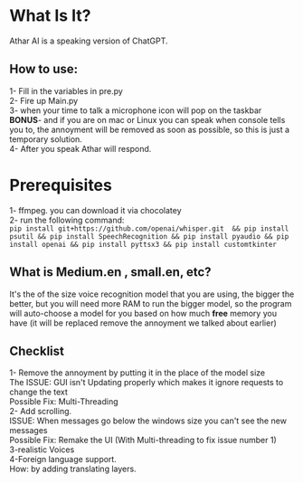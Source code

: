 <h1> What Is It? </h1>
Athar AI is a speaking version of ChatGPT.

<h2> How to use: </h2>
1- Fill in the variables in pre.py <br>
2- Fire up Main.py <br>
3- when your time to talk a microphone icon will pop on the taskbar <br>
<b>BONUS</b>-  and if you are on mac or Linux you can speak when console tells you to, the annoyment will be removed as soon as possible, so this is just a temporary solution. <br>
4- After you speak Athar will respond.

<h1>Prerequisites</h1>
1- ffmpeg. you can download it via chocolatey <br>
2- run the following command: <br>
<code>pip install git+https://github.com/openai/whisper.git  && pip install psutil && pip install SpeechRecognition && pip install pyaudio && pip install openai && pip install pyttsx3 && pip install customtkinter</code>


<h2>What is Medium.en , small.en, etc?</h2>
It's the of the size voice recognition model that you are using, the bigger the better, but you will need more RAM to run the bigger model, so the program will auto-choose a model for you based on how much <b>free</b> memory you have (it will be replaced remove the annoyment we talked about earlier)

<h2>Checklist</h2>
1- Remove the annoyment by putting it in the place of the model size <br>
The ISSUE: GUI isn't Updating properly which makes it ignore requests to change the text <br>
Possible Fix: Multi-Threading <br>
2- Add scrolling.<br>
ISSUE: When messages go below the windows size you can't see the new messages <br>
Possible Fix: Remake the UI (With Multi-threading to fix issue number 1) <br>
3-realistic Voices <br>
4-Foreign language support. <br>
How: by adding translating layers.
